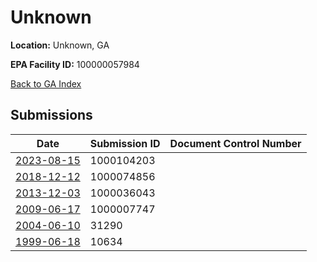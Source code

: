 # Unknown

**Location:** Unknown, GA

**EPA Facility ID:** 100000057984

[Back to GA Index](../../index.md)

## Submissions

| Date | Submission ID | Document Control Number |
|------|--------------|-------------------------|
| [2023-08-15](submissions/1000104203.md) | 1000104203 |  |
| [2018-12-12](submissions/1000074856.md) | 1000074856 |  |
| [2013-12-03](submissions/1000036043.md) | 1000036043 |  |
| [2009-06-17](submissions/1000007747.md) | 1000007747 |  |
| [2004-06-10](submissions/31290.md) | 31290 |  |
| [1999-06-18](submissions/10634.md) | 10634 |  |
